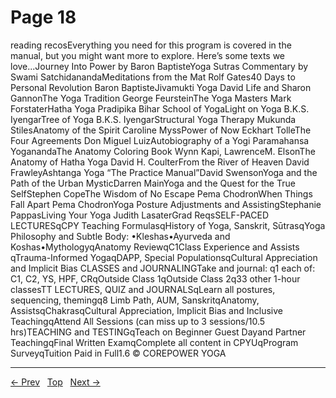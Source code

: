 # Page 18

reading recosEverything you need for this program is covered in the manual, but you might want more to explore. Here’s some texts we love...Journey Into Power by Baron BaptisteYoga Sutras Commentary by Swami SatchidanandaMeditations from the Mat Rolf Gates40 Days to Personal Revolution Baron BaptisteJivamukti Yoga David Life and Sharon GannonThe Yoga Tradition George FeursteinThe Yoga Masters Mark ForstaterHatha Yoga Pradipika Bihar School of YogaLight on Yoga B.K.S. IyengarTree of Yoga B.K.S. IyengarStructural Yoga Therapy Mukunda StilesAnatomy of the Spirit Caroline MyssPower of Now Eckhart TolleThe Four Agreements Don Miguel LuizAutobiography of a Yogi Paramahansa YoganandaThe Anatomy Coloring Book Wynn Kapi, LawrenceM. ElsonThe Anatomy of Hatha Yoga David H. CoulterFrom the River of Heaven David FrawleyAshtanga Yoga “The Practice Manual”David SwensonYoga and the Path of the Urban MysticDarren MainYoga and the Quest for the True SelfStephen CopeThe Wisdom of No Escape Pema ChodronWhen Things Fall Apart Pema ChodronYoga Posture Adjustments and AssistingStephanie PappasLiving Your Yoga Judith LasaterGrad ReqsSELF-PACED LECTURESqCPY Teaching FormulasqHistory of Yoga, Sanskrit, SūtrasqYoga Philosophy and Subtle Body: •Kleshas•Ayurveda and Koshas•MythologyqAnatomy ReviewqC1Class Experience and Assists qTrauma-Informed YogaqDAPP, Special PopulationsqCultural Appreciation and Implicit Bias CLASSES and JOURNALINGTake and journal: q1 each of: C1, C2, YS, HPF, CRqOutside Class 1qOutside Class 2q33 other 1-hour classesTT LECTURES, QUIZ and JOURNALSqLearn all postures, sequencing, themingq8 Limb Path, AUM, SanskritqAnatomy, AssistsqChakrasqCultural Appreciation, Implicit Bias and Inclusive TeachingqAttend All Sessions (can miss up to 3 sessions/10.5 hrs)TEACHING and TESTINGqTeach on Beginner Guest Dayand Partner TeachingqFinal Written ExamqComplete all content in CPYUqProgram SurveyqTuition Paid in Full1.6 © COREPOWER YOGA


---
[← Prev](/pages/page-017.md) &nbsp; [Top](/index.md) &nbsp; [Next →](/pages/page-019.md)
